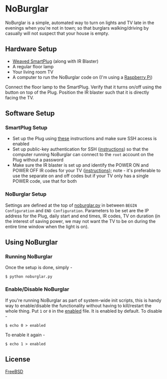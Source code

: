 NoBurglar
=========

NoBurglar is a simple, automated way to turn on lights and TV late in the evenings when you're not in town; so that burglars walking/driving by casually will not suspect that your house is empty.

Hardware Setup 
---------------

- [Weaved SmartPlug](https://developer.weaved.com/portal/members/plug_alpha_landing.php) (along with IR Blaster)
- A regular floor lamp
- Your living room TV
- A computer to run the NoBurglar code on (I'm using a [Raspberry Pi](https://www.raspberrypi.org))

Connect the floor lamp to the SmartPlug. Verify that it turns on/off using the button on top of the Plug. Position the IR blaster such that it is directly facing the TV.

Software Setup
--------------

### SmartPlug Setup

- Set up the Plug using [these](https://developer.weaved.com/portal/members/plug_instructions.php) instructions and make sure SSH access is enabled
- Set up public-key authentication for SSH ([instructions](http://wiki.openwrt.org/doc/howto/dropbear.public-key.auth)) so that the computer running NoBurglar can connect to the `root` account on the Plug without a password
- Make sure the IR blaster is set up and identify the POWER ON and POWER OFF IR codes for your TV ([instructions](http://forum.weaved.com/t/using-the-ir-blaster-on-the-weaved-smart-plug/)); note - it's preferable to use the separate on and off codes but if your TV only has a single POWER code, use that for both

### NoBurglar Setup

Settings are defined at the top of [noburglar.py](noburglar.py) in between `BEGIN Configuration` and `END Configuration`. Parameters to be set are the IP address for the Plug, daily start and end times, IR codes, TV on duration (in the interest of saving power, we may not want the TV to be on during the entire time window when the light is on).

Using NoBurglar
---------------

### Running NoBurglar

Once the setup is done, simply -

    $ python noburglar.py

### Enable/Disable NoBurglar

If you're running NoBurglar as part of system-wide init scripts, this is handy way to enable/disable the functionality without having to kill/restart the whole thing. Put `1` or `0` in the [enabled](enabled) file. It is enabled by default. To disable -

    $ echo 0 > enabled

To enable it again -

    $ echo 1 > enabled

License
-------
[FreeBSD](LICENSE)

